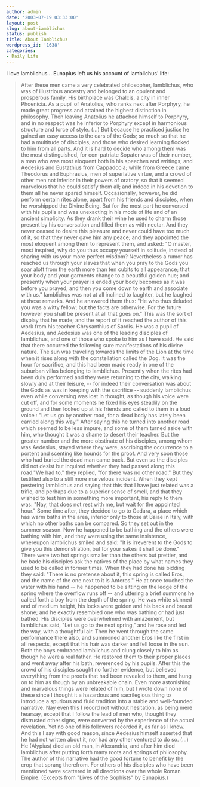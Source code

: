 ```yaml
---
author: admin
date: '2003-07-19 03:33:00'
layout: post
slug: about-iamblichus
status: publish
title: About Iamblichus
wordpress_id: '1638'
categories:
- Daily Life
---
```


I love Iamblichus... Eunapius left us his account of Iamblichus' life:

> After these men came a very celebrated philosopher, Iamblichus, who
> was of illustrious ancestry and belonged to an opulent and prosperous
> family. His birthplace was Chalcis, a city in inner Phoenicia. As a
> pupil of Anatolius, who ranks next after Porphyry, he made great
> progress and attained the highest distinction in philosophy. Then
> leaving Anatolius he attached himself to Porphyry, and in no respect
> was he inferior to Porphyry except in harmonious structure and force
> of style. (...) But because he practiced justice he gained an easy
> access to the ears of the Gods; so much so that he had a multitude of
> disciples, and those who desired learning flocked to him from all
> parts. And it is hard to decide who among them was the most
> distinguished, for con-patriate Sopater was of their number, a man who
> was most eloquent both in his speeches and writings; and Aedesius and
> Eustathius from Cappadocia; while from Greece came Theodorus and
> Euphrasius, men of superlative virtue, and a crowd of other men not
> inferior in their powers of oratory, so that it seemed marvelous that
> he could satisfy them all; and indeed in his devotion to them all he
> never spared himself. Occasionally, however, he did perform certain
> rites alone, apart from his friends and disciples, when he worshipped
> the Divine Being. But for the most part he conversed with his pupils
> and was unexacting in his mode of life and of an ancient simplicity.
> As they drank their wine he used to charm those present by his
> conversation and filled them as with nectar. And they never ceased to
> desire this pleasure and never could have too much of it, so that they
> never gave him any peace; and they appointed the most eloquent among
> them to represent them, and asked: "O master, most inspired, why do
> you thus occupy yourself in solitude, instead of sharing with us your
> more perfect wisdom? Nevertheless a rumor has reached us through your
> slaves that when you pray to the Gods you soar aloft from the earth
> more than ten cubits to all appearance; that your body and your
> garments change to a beautiful golden hue; and presently when your
> prayer is ended your body becomes as it was before you prayed, and
> then you come down to earth and associate with us." Iamblichus was not
> at all inclined to laughter, but he laughed at these remarks. And he
> answered them thus: "He who thus deluded you was a witty fellow; but
> the facts are otherwise. For the future however you shall be present
> at all that goes on." This was the sort of display that he made; and
> the report of it reached the author of this work from his teacher
> Chrysanthius of Sardis. He was a pupil of Aedesius, and Aedesius was
> one of the leading disciples of Iamblichus, and one of those who spoke
> to him as I have said. He said that there occurred the following sure
> manifestations of his divine nature. The sun was traveling towards the
> limits of the Lion at the time when it rises along with the
> constellation called the Dog. It was the hour for sacrifice, and this
> had been made ready in one of the suburban villas belonging to
> Iamblichus. Presently when the rites had been duly performed and they
> were returning to the city, walking slowly and at their leisure, --
> for indeed their conversation was about the Gods as was in keeping
> with the sacrifice -- suddenly Iamblichus even while conversing was
> lost in thought, as though his voice were cut off, and for some
> moments he fixed his eyes steadily on the ground and then looked up at
> his friends and called to them in a loud voice : "Let us go by another
> road, for a dead body has lately been carried along this way." After
> saying this he turned into another road which seemed to be less
> impure, and some of them turned aside with him, who thought it was a
> shame to desert their teacher. But the greater number and the more
> obstinate of his disciples, among whom was Aedesius, stayed where they
> were, ascribing the occurrence to a portent and scenting like hounds
> for the proof. And very soon those who had buried the dead man came
> back. But even so the disciples did not desist but inquired whether
> they had passed along this road."We had to," they replied, "for there
> was no other road." But they testified also to a still more marvelous
> incident. When they kept pestering Iamblichus and saying that this
> that I have just related was a trifle, and perhaps due to a superior
> sense of smell, and that they wished to test him in something more
> important, his reply to them was: "Nay, that does not rest with me,
> but wait for the appointed hour." Some time after, they decided to go
> to Gadara, a place which has warm baths in the area, inferior only to
> those at Baiae in Italy, with which no other baths can be compared. So
> they set out in the summer season. Now he happened to be bathing and
> the others were bathing with him, and they were using the same
> insistence, whereupon Iamblichus smiled and said: "It is irreverent to
> the Gods to give you this demonstration, but for your sakes it shall
> be done." There were two hot springs smaller than the others but
> prettier, and he bade his disciples ask the natives of the place by
> what names they used to be called in former times. When they had done
> his bidding they said: "There is no pretense about it, this spring is
> called Eros, and the name of the one next to it is Anteros." He at
> once touched the water with his hand -- he happened to be sitting on
> the ledge of the spring where the overflow runs off -- and uttering a
> brief summons he called forth a boy from the depth of the spring. He
> was white skinned and of medium height, his locks were golden and his
> back and breast shone; and he exactly resembled one who was bathing or
> had just bathed. His disciples were overwhelmed with amazement, but
> Iamblichus said, "Let us go to the next spring," and he rose and led
> the way, with a thoughtful air. Then he went through the same
> performance there also, and summoned another Eros like the first in
> all respects, except that his hair was darker and fell loose in the
> sun. Both the boys embraced Iamblichus and clung closely to him as
> though he were a real father. He restored them to their proper places
> and went away after his bath, reverenced by his pupils. After this the
> crowd of his disciples sought no further evidence, but believed
> everything from the proofs that had been revealed to them, and hung on
> to him as though by an unbreakable chain. Even more astonishing and
> marvelous things were related of him, but I wrote down none of these
> since I thought it a hazardous and sacrilegious thing to introduce a
> spurious and fluid tradition into a stable and well-founded narrative.
> Nay even this I record not without hesitation, as being mere hearsay,
> except that I follow the lead of men who, thought they distrusted
> other signs, were converted by the experience of the actual
> revelation. Yet no one of his followers recorded it, as far as I know.
> And this I say with good reason, since Aedesius himself asserted that
> he had not written about it, nor had any other ventured to do so.
> (...) He (Alypius) died an old man, in Alexandria, and after him died
> Iamblichus after putting forth many roots and springs of philosophy.
> The author of this narrative had the good fortune to benefit by the
> crop that sprang therefrom. For others of his disciples who have been
> mentioned were scattered in all directions over the whole Roman
> Empire. (Excepts from "Lives of the Sophists" by Eunapius.)
